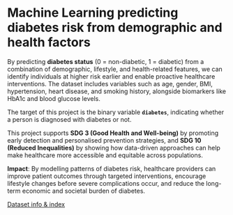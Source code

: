 # Machine Learning predicting diabetes risk from demographic and health factors

By predicting **diabetes status** (0 = non-diabetic, 1 = diabetic) from a combination of demographic, lifestyle, and health-related features, we can identify individuals at higher risk earlier and enable proactive healthcare interventions. The dataset includes variables such as age, gender, BMI, hypertension, heart disease, and smoking history, alongside biomarkers like HbA1c and blood glucose levels.

The target of this project is the binary variable **`diabetes`**, indicating whether a person is diagnosed with diabetes or not.

This project supports **SDG 3 (Good Health and Well-being)** by promoting early detection and personalised prevention strategies, and **SDG 10 (Reduced Inequalities)** by showing how data-driven approaches can help make healthcare more accessible and equitable across populations.

**Impact**: By modelling patterns of diabetes risk, healthcare providers can improve patient outcomes through targeted interventions, encourage lifestyle changes before severe complications occur, and reduce the long-term economic and societal burden of diabetes.

[Dataset info & index](https://www.notion.so/Dataset-info-index-26698c6768cd808388b0c1a44bb97556?pvs=21)
